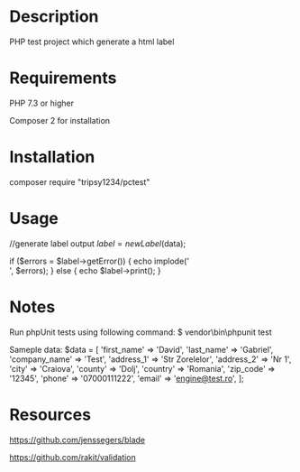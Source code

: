 Description
=========================

PHP test project which generate a html label

Requirements
=========================
PHP 7.3 or higher

Composer 2 for installation

Installation
=========================
composer require "tripsy1234/pctest"

Usage
=========================

//generate label output
$label = new Label($data);

if ($errors = $label->getError()) {
    echo implode('<br />', $errors);
} else {
    echo $label->print();
}

Notes
=========================

Run phpUnit tests using following command:
$ vendor\bin\phpunit test

Sameple data:
    $data = [
        'first_name'   => 'David',
        'last_name'    => 'Gabriel',
        'company_name' => 'Test',
        'address_1'    => 'Str Zorelelor',
        'address_2'    => 'Nr 1',
        'city'         => 'Craiova',
        'county'       => 'Dolj',
        'country'      => 'Romania',
        'zip_code'     => '12345',
        'phone'        => '07000111222',
        'email'        => 'engine@test.ro',
    ];

Resources
=========================

https://github.com/jenssegers/blade

https://github.com/rakit/validation

